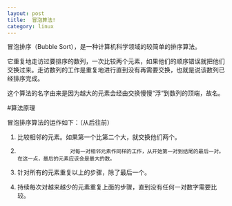 ```yaml
---
layout: post
title:  冒泡算法!
category: linux
---
```



冒泡排序（Bubble Sort），是一种计算机科学领域的较简单的排序算法。

它重复地走访过要排序的数列，一次比较两个元素，如果他们的顺序错误就把他们交换过来。走访数列的工作是重复地进行直到没有再需要交换，也就是说该数列已经排序完成。

这个算法的名字由来是因为越大的元素会经由交换慢慢“浮”到数列的顶端，故名。


#算法原理

冒泡排序算法的运作如下：（从后往前）

1.	比较相邻的元素。如果第一个比第二个大，就交换他们两个。

2.						对每一对相邻元素作同样的工作，从开始第一对到结尾的最后一对。在这一点，最后的元素应该会是最大的数。

3.	针对所有的元素重复以上的步骤，除了最后一个。

4.	持续每次对越来越少的元素重复上面的步骤，直到没有任何一对数字需要比较。 
